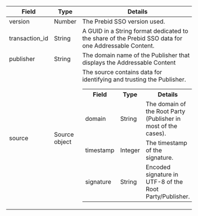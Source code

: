 | Field                  | Type                                     | Details  |
|------------------------|------------------------------------------|----------|
| version                | Number                                   | The Prebid SSO version used.|
| transaction_id         | String                                   | A GUID in a String format dedicated to the share of the Prebid SSO data for one Addressable Content.|
| publisher              | String                                   | The domain name of the Publisher that displays the Addressable Content|
| source                 | Source object                            | The source contains data for identifying and trusting the Publisher.<br /><table><tr><th>Field</th><th>Type</th><th>Details</th></tr><tr><td>domain</td><td>String</td><td>The domain of the Root Party (Publisher in most of the cases).</td></tr><tr><td>timestamp</td><td>Integer</td><td>The timestamp of the signature.</td></tr><tr><td>signature</td><td>String</td><td>Encoded signature in UTF-8 of the Root Party/Publisher.</td></tr></table>|
